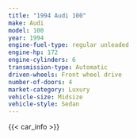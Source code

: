```yaml
---
title: "1994 Audi 100"
make: Audi
model: 100
year: 1994
engine-fuel-type: regular unleaded
engine-hp: 172
engine-cylinders: 6
transmission-type: Automatic
driven-wheels: Front wheel drive
number-of-doors: 4
market-category: Luxury
vehicle-size: Midsize
vehicle-style: Sedan
---
```


{{< car_info >}}
